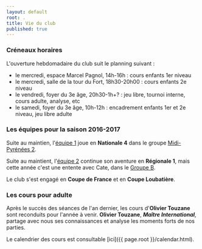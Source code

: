```yaml
---
layout: default
root: .
title: Vie du club
published: true
---
```



### Créneaux horaires ###

L'ouverture hebdomadaire du club suit le planning suivant :

- le mercredi, espace Marcel Pagnol, 14h-16h : cours enfants 1er niveau
- le mercredi, salle de la tour du Fort, 18h30-20h00 : cours enfants 2e niveau
- le vendredi, foyer du 3e âge, 20h30-1h+? : jeu libre, tournoi interne, cours adulte, analyse, etc
- le samedi, foyer du 3e âge, 10h-12h : encadrement enfants 1er et 2e niveau, jeu libre adulte

### Les équipes pour la saison 2016-2017 ###

Suite au maintien, l'[équipe 1](http://www.echecs.asso.fr/ListeJoueurs.aspx?Action=EQUIPE&Equipe=1289) joue en **Nationale 4** dans le groupe [Midi-Pyrénées 2](http://www.echecs.asso.fr/Equipes.aspx?Groupe=85 "Nationale 4 / Midi-Pyrénées 2 / Groupe 1").

Suite au maintient, l'[équipe 2](http://www.echecs.asso.fr/ListeJoueurs.aspx?Action=EQUIPE&Equipe=1222) continue son aventure en **Régionale 1**, mais cette année c'est une entente avec Cate, dans le [Groupe B](http://www.echecs.asso.fr/Equipes.aspx?Groupe=1284 "Ligue Midi-Pyrénées/Régionale 1/Groupe B").

Le club s'est engagé en **Coupe de France** et en **Coupe Loubatière**.

### Les cours pour adulte ###

Après le succès des séances de l'an dernier, les cours d'**Olivier Touzane** sont reconduits pour l'année à venir. **Olivier Touzane**, **_Maître International_**, partage avec nous ses connaissances et analyse les moments forts de nos parties.

Le calendrier des cours est consultable [ici]({{ page.root }}/calendar.html).
